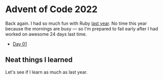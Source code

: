# Advent of Code 2022

Back again. I had so much fun with Ruby [last year](https://github.com/georgiee/advent-of-code-2021).
No time this year because the mornings are busy — so I'm prepared to fail early after I had worked on awesome 24 days last time.

+ [Day 01](day-01/)

## Neat things I learned
Let's see if I learn as much as last year.
